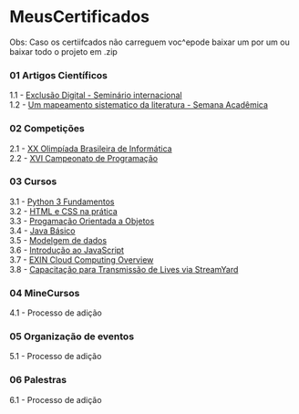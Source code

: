 # MeusCertificados

  Obs: Caso os certiifcados não carreguem voc^epode baixar um por um ou baixar todo o projeto em .zip

### 01 Artigos Científicos
1.1 - [Exclusão Digital - Seminário internacional](https://github.com/Akeu-Andrade/MeusCertificados/tree/main/01%20-%20Artigos)<br/>
1.2 - [Um mapeamento sistematico da literatura - Semana Acadêmica](https://github.com/Akeu-Andrade/MeusCertificados/tree/main/01%20-%20Artigos)<br/>

### 02 Competições
2.1 - [XX Olimpíada Brasileira de Informática](https://github.com/Akeu-Andrade/MeusCertificados/tree/main/02%20-%20Competi%C3%A7%C3%B5es)<br/>
2.2 - [XVI Campeonato de Programação](https://github.com/Akeu-Andrade/MeusCertificados/tree/main/02%20-%20Competi%C3%A7%C3%B5es)<br/>

### 03 Cursos
3.1 - [Python 3 Fundamentos](https://github.com/Akeu-Andrade/MeusCertificados/tree/main/03%20-%20Cursos)<br/>
3.2 - [HTML e CSS na prática](https://github.com/Akeu-Andrade/MeusCertificados/tree/main/03%20-%20Cursos)<br/>
3.3 - [Progamação Orientada a Objetos](https://github.com/Akeu-Andrade/MeusCertificados/tree/main/03%20-%20Cursos)<br/>
3.4 - [Java Básico](https://github.com/Akeu-Andrade/MeusCertificados/tree/main/03%20-%20Cursos)<br/>
3.5 - [Modelgem de dados](https://github.com/Akeu-Andrade/MeusCertificados/tree/main/03%20-%20Cursos)<br/>
3.6 - [Introdução ao JavaScript](https://github.com/Akeu-Andrade/MeusCertificados/tree/main/03%20-%20Cursos)<br/>
3.7 - [EXIN Cloud Computing Overview](https://github.com/Akeu-Andrade/MeusCertificados/tree/main/03%20-%20Cursos)<br/>
3.8 - [Capacitação para Transmissão de Lives via StreamYard](https://github.com/Akeu-Andrade/MeusCertificados/tree/main/03%20-%20Cursos)<br/>

### 04 MineCursos
4.1 - Processo de adição

### 05 Organização de eventos
5.1 - Processo de adição

### 06 Palestras
6.1 - Processo de adição
